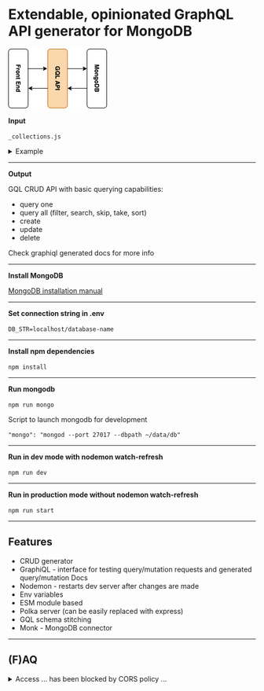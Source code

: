 # Extendable, opinionated GraphQL API generator for MongoDB

![Graphql generator](graphql-api-generator.png)

**Input**

```_collections.js```

<details>
  <summary>Example</summary>  

```
[{
  "collection": "Author",
  "fields": [
    {
      "name": "firstName",
      "type": "String",
    },
    {
      "name": "lastName",
      "type": "String",
    },
    {
      "name": "posts",
      "type": "[Post]",
    },
  ]
}, {
  "collection": "Post",
  "fields": [
    {
      "name": "title",
      "type": "String",
    },
    {
      "name": "author",
      "type": "Author",
    },
    {
      "name": "votes",
      "type": "Int",
    },
  ]
}]
```
</details> 
  
---

**Output**

GQL CRUD API with basic querying capabilities:

- query one
- query all (filter, search, skip, take, sort)
- create
- update
- delete

Check graphiql generated docs for more info

---

**Install MongoDB**

[MongoDB installation manual](https://docs.mongodb.com/manual/installation/)

---

**Set connection string in .env**

```DB_STR=localhost/database-name```

---
**Install npm dependencies**

```npm install```

---

**Run mongodb**

```npm run mongo```

Script to launch mongodb for development  

```
"mongo": "mongod --port 27017 --dbpath ~/data/db"
```

---

**Run in dev mode with nodemon watch-refresh**

```npm run dev```

---

**Run in production mode without nodemon watch-refresh**

```npm run start```

---

## Features

* CRUD generator
* GraphiQL - interface for testing query/mutation requests and generated query/mutation Docs
* Nodemon - restarts dev server after changes are made
* Env variables
* ESM module based
* Polka server (can be easily replaced with express)
* GQL schema stitching
* Monk - MongoDB connector

---

## (F)AQ

<details>
  <summary>Access ... has been blocked by CORS policy ...</summary>

*Error:*

```
Access to XMLHttpRequest at 'http://localhost:4000/graphql' from origin 'http://localhost:3000' has been blocked by CORS policy: Response to preflight request doesn't pass access control check: No 'Access-Control-Allow-Origin' header is present on the requested resource.
```

*Solution:*

Use https://github.com/expressjs/cors middleware for polka server.  
Specify origin that makes requests to GQL API server.  

</details>
